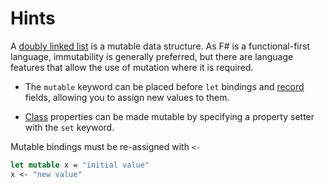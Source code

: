 # Hints

A [doubly linked list](https://en.wikipedia.org/wiki/Doubly_linked_list) is a mutable data structure. As F# is a functional-first language, immutability is generally preferred, but there are language features that allow the use of mutation where it is required.

- The `mutable` keyword can be placed before `let` bindings and [record](https://docs.microsoft.com/en-us/dotnet/articles/fsharp/language-reference/records) fields, allowing you to assign new values to them.

- [Class](https://fsharpforfunandprofit.com/posts/classes) properties can be made mutable by specifying a property setter with the `set` keyword.

Mutable bindings must be re-assigned with `<-`

```fsharp
let mutable x = "initial value"
x <- "new value"
```
